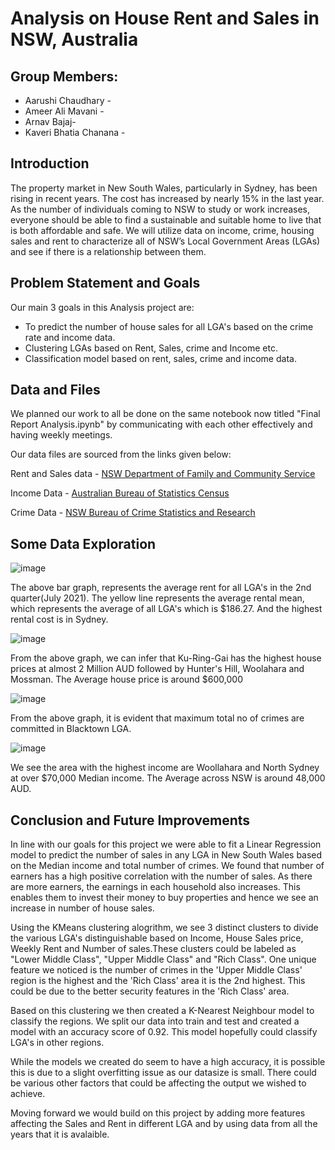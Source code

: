 # Analysis on House Rent and Sales in NSW, Australia

## Group Members:
- Aarushi Chaudhary - 
- Ameer Ali Mavani - 
- Arnav Bajaj- 
- Kaveri Bhatia Chanana - 

## Introduction

The property market in New South Wales, particularly in Sydney, has been rising in recent years. The cost has increased by nearly 15% in the last year. As the number of individuals coming to NSW to study or work increases, everyone should be able to find a sustainable and suitable home to live that is both affordable and safe. We will utilize data on income, crime, housing sales and rent to characterize all of NSW’s Local Government Areas (LGAs) and see if there is a relationship between them.

## Problem Statement and Goals

Our main 3 goals in this Analysis project are:

- To predict the number of house sales for all LGA's based on the crime rate and income data.
- Clustering LGAs based on Rent, Sales, crime and Income etc.
- Classification model based on rent, sales, crime and income data.

## Data and Files

We planned our work to all be done on the same notebook now titled "Final Report Analysis.ipynb" by communicating with each other effectively and having weekly meetings.

Our data files are sourced from the links given below:

Rent and Sales data - [NSW Department of Family and Community Service](https://www.facs.nsw.gov.au/resources/statistics/rent-and-sales/dashboard)

Income Data - [Australian Bureau of Statistics Census](https://www.abs.gov.au/statistics/labour/earnings-and-work-hours/personal-income-australia/latest-release#data-download)

Crime Data - [NSW Bureau of Crime Statistics and Research](https://www.bocsar.nsw.gov.au/)

## Some Data Exploration

![image](https://user-images.githubusercontent.com/87954953/140260782-48625886-9df6-44dd-b89a-645881b6efa7.png)


The above bar graph, represents the average rent for all LGA's in the 2nd quarter(July 2021). The yellow line represents the average rental mean, which represents the average of all LGA's which is $186.27. And the highest rental cost is in Sydney.

![image](https://user-images.githubusercontent.com/87954953/140260826-4af32260-f8b0-4fea-8954-cea865bf0567.png)

From the above graph, we can infer that Ku-Ring-Gai has the highest house prices at almost 2 Million AUD followed by Hunter's Hill, Woolahara and Mossman. The Average house price is around $600,000

![image](https://user-images.githubusercontent.com/87954953/140260857-75b5e23e-6adf-4488-9a70-fa33f7be53be.png)

From the above graph, it is evident that maximum total no of crimes are committed in Blacktown LGA.

![image](https://user-images.githubusercontent.com/87954953/140260965-d9137086-60cd-4782-8650-f7371f0e12ac.png)

We see the area with the highest income are Woollahara and North Sydney at over $70,000 Median income. The Average across NSW is around 48,000 AUD.

## Conclusion and Future Improvements

In line with our goals for this project we were able to fit a Linear Regression model to predict the number of sales in any LGA in New South Wales based on the Median income and total number of crimes. We found that number of earners has a high positive correlation with the number of sales. As there are more earners, the earnings in each household also increases. This enables them to invest their money to buy properties and hence we see an increase in number of house sales.

Using the KMeans clustering alogrithm, we see 3 distinct clusters to divide the various LGA's distinguishable based on Income, House Sales price, Weekly Rent and Number of sales.These clusters could be labeled as "Lower Middle Class", "Upper Middle Class" and "Rich Class". One unique feature we noticed is the number of crimes in the 'Upper Middle Class' region is the highest and the 'Rich Class' area it is the 2nd highest. This could be due to the better security features in the 'Rich Class' area.

Based on this clustering we then created a K-Nearest Neighbour model to classify the regions. We split our data into train and test and created a model with an accuracy score of 0.92. This model hopefully could classify LGA's in other regions.

While the models we created do seem to have a high accuracy, it is possible this is due to a slight overfitting issue as our datasize is small. There could be various other factors that could be affecting the output we wished to achieve.

Moving forward we would build on this project by adding more features affecting the Sales and Rent in different LGA and by using data from all the years that it is avalaible.
